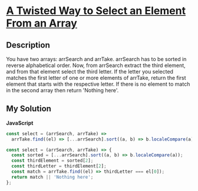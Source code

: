 # [A Twisted Way to Select an Element From an Array](https://www.codewars.com/kata/5a1c84c1c374cb6f7e000104)

## Description

You have two arrays: arrSearch and arrTake. arrSearch has to be sorted in reverse alphabetical order. Now, from arrSearch extract the third element, and from that element select the third letter. If the letter you selected matches the first letter of one or more elements of arrTake, return the first element that starts with the respective letter. If there is no element to match in the second array then return 'Nothing here'.

## My Solution

**JavaScript**

```js
const select = (arrSearch, arrTake) =>
  arrTake.find((el) => [...arrSearch].sort((a, b) => b.localeCompare(a))[2][2] === el[0]) || 'Nothing here';
```

```js
const select = (arrSearch, arrTake) => {
  const sorted = [...arrSearch].sort((a, b) => b.localeCompare(a));
  const thirdElement = sorted[2];
  const thirdLetter = thirdElement[2];
  const match = arrTake.find((el) => thirdLetter === el[0]);
  return match || 'Nothing here';
};
```